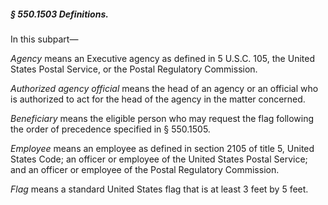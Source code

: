 ##### § 550.1503 Definitions. #####

In this subpart—

*Agency* means an Executive agency as defined in 5 U.S.C. 105, the United States Postal Service, or the Postal Regulatory Commission.

*Authorized agency official* means the head of an agency or an official who is authorized to act for the head of the agency in the matter concerned.

*Beneficiary* means the eligible person who may request the flag following the order of precedence specified in § 550.1505.

*Employee* means an employee as defined in section 2105 of title 5, United States Code; an officer or employee of the United States Postal Service; and an officer or employee of the Postal Regulatory Commission.

*Flag* means a standard United States flag that is at least 3 feet by 5 feet.